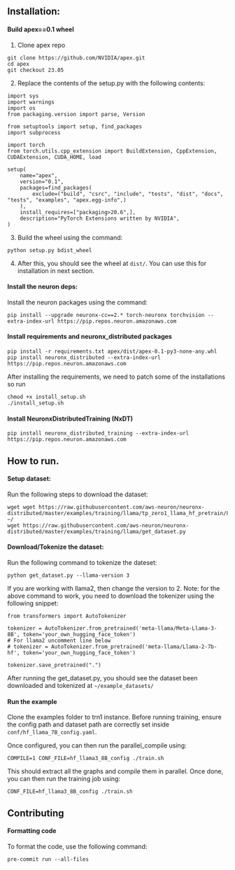 ## Installation:

#### Build apex==0.1 wheel
1. Clone apex repo

```
git clone https://github.com/NVIDIA/apex.git
cd apex
git checkout 23.05
```

2. Replace the contents of the setup.py with the following contents:

```
import sys
import warnings
import os
from packaging.version import parse, Version

from setuptools import setup, find_packages
import subprocess

import torch
from torch.utils.cpp_extension import BuildExtension, CppExtension, CUDAExtension, CUDA_HOME, load

setup(
    name="apex",
    version="0.1",
    packages=find_packages(
        exclude=("build", "csrc", "include", "tests", "dist", "docs", "tests", "examples", "apex.egg-info",)
    ),
    install_requires=["packaging>20.6",],
    description="PyTorch Extensions written by NVIDIA",
)
```

3. Build the wheel using the command:

```
python setup.py bdist_wheel
```

4. After this, you should see the wheel at `dist/`. You can use this for installation in next section.

#### Install the neuron deps:

Install the neuron packages using the command:

```
pip install --upgrade neuronx-cc==2.* torch-neuronx torchvision --extra-index-url https://pip.repos.neuron.amazonaws.com
```

#### Install requirements and neuronx_distributed packages

```
pip install -r requirements.txt apex/dist/apex-0.1-py3-none-any.whl
pip install neuronx_distributed --extra-index-url https://pip.repos.neuron.amazonaws.com
```

After installing the requirements, we need to patch some of the installations so run

```
chmod +x install_setup.sh
./install_setup.sh
```

#### Install NeuronxDistributedTraining (NxDT)

```
pip install neuronx_distributed_training --extra-index-url https://pip.repos.neuron.amazonaws.com
```

## How to run.

#### Setup dataset:

Run the following steps to download the dataset:

```
wget wget https://raw.githubusercontent.com/aws-neuron/neuronx-distributed/master/examples/training/llama/tp_zero1_llama_hf_pretrain/8B_config_llama3/config.json ~/
wget https://raw.githubusercontent.com/aws-neuron/neuronx-distributed/master/examples/training/llama/get_dataset.py
```

#### Download/Tokenize the dataset:

Run the following command to tokenize the dateset:

```
python get_dataset.py --llama-version 3
```

If you are working with llama2, then change the version to 2. Note: for the above command to work,
you need to download the tokenizer using the following snippet:

```
from transformers import AutoTokenizer

tokenizer = AutoTokenizer.from_pretrained('meta-llama/Meta-Llama-3-8B', token='your_own_hugging_face_token')
# For llama2 uncomment line below
# tokenizer = AutoTokenizer.from_pretrained('meta-llama/Llama-2-7b-hf', token='your_own_hugging_face_token')

tokenizer.save_pretrained(".")
```

After running the get_dataset.py, you should see the dataset been downloaded and tokenized at `~/example_datasets/`


#### Run the example

Clone the examples folder to trn1 instance. Before running training, ensure the config path and dataset path are 
correctly set inside `conf/hf_llama_7B_config.yaml`.

Once configured, you can then run the parallel_compile using:

```
COMPILE=1 CONF_FILE=hf_llama3_8B_config ./train.sh
```

This should extract all the graphs and compile them in parallel. Once done, you can then run  the training job using:

```
CONF_FILE=hf_llama3_8B_config ./train.sh
```


## Contributing

#### Formatting code

To format the code, use the following command:

```
pre-commit run --all-files
```
